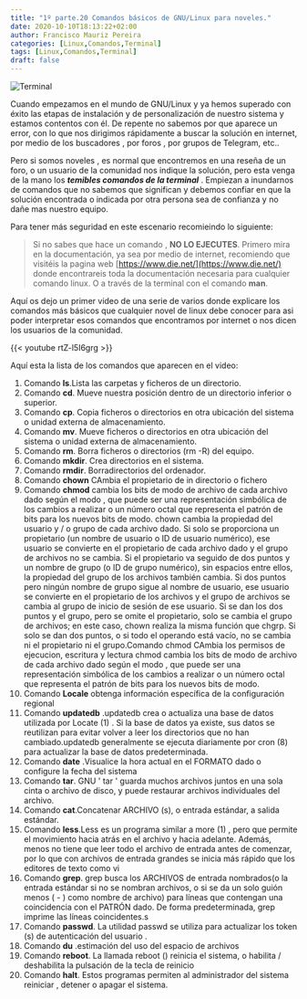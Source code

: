 ```yaml
---
title: "1º parte.20 Comandos básicos de GNU/Linux para noveles."
date: 2020-10-10T18:13:22+02:00
author: Francisco Mauriz Pereira
categories: [Linux,Comandos,Terminal]
tags: [Linux,Comandos,Terminal]
draft: false
---
```


![Terminal](/EnguedellarOs/images/comandos.png)

Cuando empezamos en el mundo de GNU/Linux y ya hemos superado con éxito las etapas de instalación y de personalización de nuestro sistema y estamos contentos con él. De repente no sabemos por que aparece un error, con lo que nos dirigimos rápidamente a buscar la solución en internet, por medio de los buscadores , por foros , por grupos de Telegram, etc..

Pero si somos noveles , es normal que encontremos en una reseña de un foro, o un usuario de la comunidad nos indique la solución, pero esta venga de la mano los ***temibles comandos de la terminal*** . Empiezan a inundarnos de comandos que no sabemos que significan y debemos confiar en que la solución encontrada o indicada por otra persona sea de confianza y no dañe mas nuestro equipo.

Para tener más seguridad en este escenario recomieindo lo siguiente:
> Si no sabes que hace un comando , **NO LO EJECUTES**. Primero mira en la documentación, ya sea por medio de internet, recomiendo que visitéis la pagina web [https://www.die.net/](https://www.die.net/) donde encontrareis toda la documentación necesaria para cualquier comando linux. O a través de la terminal con el comando **man**.

Aquí os dejo un primer video de una serie de varios donde explicare los comandos más básicos que cualquier novel de linux debe conocer para asi poder interpretar esos comandos que encontramos por internet o nos dicen los usuarios de la comunidad.

{{< youtube rtZ-l5I6grg >}}

Aquí esta la lista de los comandos que aparecen en el video:

1. Comando **ls**.Lista las carpetas y ficheros de un directorio.
2. Comando **cd**. Mueve nuestra posición dentro de un directorio inferior o superior.
3. Comando **cp**. Copia ficheros o directorios en otra ubicación del sistema o unidad externa de almacenamiento.
4. Comando **mv**. Mueve ficheros o directorios en otra ubicación del sistema o unidad externa de almacenamiento.
5. Comando **rm**. Borra ficheros o directorios (rm -R) del equipo.
6. Comando **mkdir**. Crea directorios en el sistema.
7. Comando **rmdir**. Borradirectorios del ordenador.
8. Comando **chown** CAmbia el propietario de in directorio o fichero
9. Comando **chmod** cambia los bits de modo de archivo de cada archivo dado según el modo , que puede ser una representación simbólica de los cambios a realizar o un número octal que representa el patrón de bits para los nuevos bits de modo. chown cambia la propiedad del usuario y / o grupo de cada archivo dado. Si solo se proporciona un propietario (un nombre de usuario o ID de usuario numérico), ese usuario se convierte en el propietario de cada archivo dado y el grupo de archivos no se cambia. Si el propietario va seguido de dos puntos y un nombre de grupo (o ID de grupo numérico), sin espacios entre ellos, la propiedad del grupo de los archivos también cambia. Si dos puntos pero ningún nombre de grupo sigue al nombre de usuario, ese usuario se convierte en el propietario de los archivos y el grupo de archivos se cambia al grupo de inicio de sesión de ese usuario. Si se dan los dos puntos y el grupo, pero se omite el propietario, solo se cambia el grupo de archivos; en este caso, chown realiza la misma función que chgrp. Si solo se dan dos puntos, o si todo el operando está vacío, no se cambia ni el propietario ni el grupo.Comando chmod CAmbia los permisos de ejecucion, escritura y lectura
chmod cambia los bits de modo de archivo de cada archivo dado según el modo , que puede ser una representación simbólica de los cambios a realizar o un número octal que representa el patrón de bits para los nuevos bits de modo. 
10. Comando **Locale**
    	obtenga información específica de la configuración regional
11. Comando **updatedb** .updatedb crea o actualiza una base de datos utilizada por Locate (1) . Si la base de datos ya existe, sus datos se reutilizan para evitar volver a leer los directorios que no han cambiado.updatedb generalmente se ejecuta diariamente por cron (8) para actualizar la base de datos predeterminada. 
12. Comando **date** .Visualice la hora actual en el FORMATO dado o configure la fecha del sistema
13. Comando **tar**. GNU ' tar ' guarda muchos archivos juntos en una sola cinta o archivo de disco, y puede restaurar archivos individuales del archivo. 
14. Comando **cat**.Concatenar ARCHIVO (s), o entrada estándar, a salida estándar. 
15. Comando **less**.Less es un programa similar a more (1) , pero que permite el movimiento hacia atrás en el archivo y hacia adelante. Además, menos no tiene que leer todo el archivo de entrada antes de comenzar, por lo que con archivos de entrada grandes se inicia más rápido que los editores de texto como vi
16. Comando **grep**. grep busca los ARCHIVOS de entrada nombrados(o la entrada estándar si no se nombran archivos, o si se da un solo guión menos ( - ) como nombre de archivo) para líneas que contengan una coincidencia con el PATRÓN dado. De forma predeterminada, grep imprime las líneas coincidentes.s
17. Comando **passwd**. La utilidad passwd se utiliza para actualizar los token (s) de autenticación del usuario . 
18. Comando **du** .estimación del uso del espacio de archivos
19. Comando **reboot**. La llamada reboot () reinicia el sistema, o habilita / deshabilita la pulsación de la tecla de reinicio
20. Comando **halt**. Estos programas permiten al administrador del sistema reiniciar , detener o apagar el sistema.

